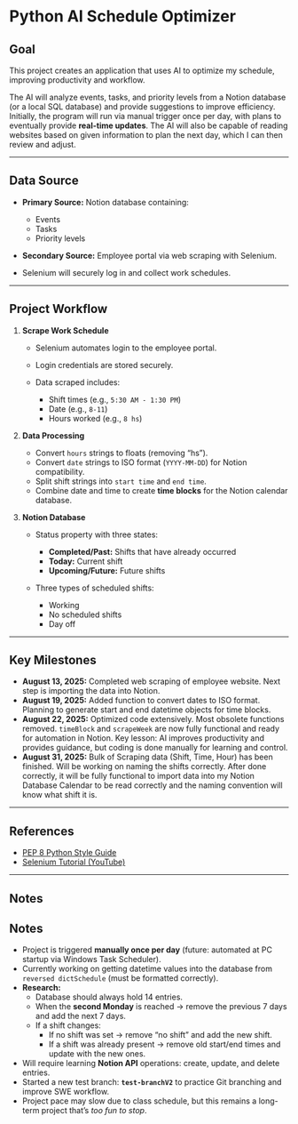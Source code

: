 # Python AI Schedule Optimizer

## Goal

This project creates an application that uses AI to optimize my schedule, improving productivity and workflow.

The AI will analyze events, tasks, and priority levels from a Notion database (or a local SQL database) and provide suggestions to improve efficiency. Initially, the program will run via manual trigger once per day, with plans to eventually provide **real-time updates**. The AI will also be capable of reading websites based on given information to plan the next day, which I can then review and adjust.

---

## Data Source

* **Primary Source:** Notion database containing:

  * Events
  * Tasks
  * Priority levels
* **Secondary Source:** Employee portal via web scraping with Selenium.
* Selenium will securely log in and collect work schedules.

---

## Project Workflow

1. **Scrape Work Schedule**

   * Selenium automates login to the employee portal.
   * Login credentials are stored securely.
   * Data scraped includes:

     * Shift times (e.g., `5:30 AM - 1:30 PM`)
     * Date (e.g., `8-11`)
     * Hours worked (e.g., `8 hs`)

2. **Data Processing**

   * Convert `hours` strings to floats (removing “hs”).
   * Convert `date` strings to ISO format (`YYYY-MM-DD`) for Notion compatibility.
   * Split shift strings into `start time` and `end time`.
   * Combine date and time to create **time blocks** for the Notion calendar database.

3. **Notion Database**

   * Status property with three states:

     * **Completed/Past:** Shifts that have already occurred
     * **Today:** Current shift
     * **Upcoming/Future:** Future shifts
   * Three types of scheduled shifts:

     * Working
     * No scheduled shifts
     * Day off

---

## Key Milestones

* **August 13, 2025:** Completed web scraping of employee website. Next step is importing the data into Notion.
* **August 19, 2025:** Added function to convert dates to ISO format. Planning to generate start and end datetime objects for time blocks.
* **August 22, 2025:** Optimized code extensively. Most obsolete functions removed. `timeBlock` and `scrapeWeek` are now fully functional and ready for automation in Notion. Key lesson: AI improves productivity and provides guidance, but coding is done manually for learning and control.
* **August 31, 2025:** Bulk of Scraping data (Shift, Time, Hour) has been finished. Will be working on naming the shifts correctly. After done correctly, it will be fully functional to import data into my Notion Database Calendar to be read correctly and the naming convention will know what shift it is.
---

## References

* [PEP 8 Python Style Guide](https://peps.python.org/pep-0008/)
* [Selenium Tutorial (YouTube)](https://www.youtube.com/watch?v=NB8OceGZGjA)

---

## Notes

## Notes
- Project is triggered **manually once per day** (future: automated at PC startup via Windows Task Scheduler).  
- Currently working on getting datetime values into the database from `reversed dictSchedule` (must be formatted correctly).  
- **Research:**  
  - Database should always hold 14 entries.  
  - When the **second Monday** is reached → remove the previous 7 days and add the next 7 days.  
  - If a shift changes:  
    - If no shift was set → remove “no shift” and add the new shift.  
    - If a shift was already present → remove old start/end times and update with the new ones.  
- Will require learning **Notion API** operations: create, update, and delete entries.  
- Started a new test branch: **`test-branchV2`** to practice Git branching and improve SWE workflow.  
- Project pace may slow due to class schedule, but this remains a long-term project that’s *too fun to stop*.  